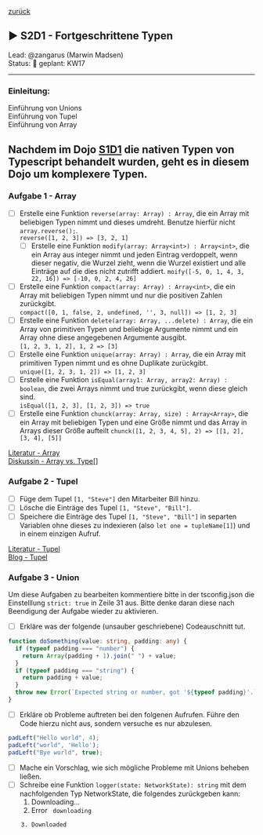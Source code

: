 [zurück](../README.md)

## :arrow_forward: S2D1 - Fortgeschrittene Typen
Lead: @zangarus (Marwin Madsen)  
Status: :construction:
geplant: KW17  

---
### Einleitung:

Einführung von Unions  
Einführung von Tupel  
Einführung von Array  

Nachdem im Dojo [S1D1](../section1/S1D1/README.md) die nativen Typen von Typescript behandelt wurden, geht es in diesem Dojo um komplexere Typen.
---
### Aufgabe 1 - Array

- [ ] Erstelle eine Funktion `reverse(array: Array) : Array`, die ein Array mit beliebigen Typen nimmt und dieses umdreht. Benutze hierfür nicht `array.reverse();`.  
  `reverse([1, 2, 3]) => [3, 2, 1]`
  - [ ] Erstelle eine Funktion `modify(array: Array<int>) : Array<int>`, die ein Array aus integer nimmt und jeden Eintrag verdoppelt, wenn dieser negativ, die Wurzel zieht, wenn die Wurzel existiert und alle Einträge auf die dies nicht zutrifft addiert.
  `moify([-5, 0, 1, 4, 3, 22, 16]) => [-10, 0, 2, 4, 26]`
- [ ] Erstelle eine Funktion `compact(array: Array) : Array<int>`, die ein Array mit beliebigen Typen nimmt und nur die positiven Zahlen zurückgibt.  
  `compact([0, 1, false, 2, undefined, '', 3, null]) => [1, 2, 3]`
- [ ] Erstelle eine Funktion `delete(array: Array, ...delete) : Array`, die ein Array von primitiven Typen und beliebige Argumente nimmt und ein Array ohne diese angegebenen Argumente ausgibt.  
  `[1, 2, 3, 1, 2], 1, 2 => [3]`
- [ ] Erstelle eine Funktion `unique(array: Array) : Array`, die ein Array mit primitiven Typen nimmt und es ohne Duplikate zurückgibt.  
  `unique([1, 2, 3, 1, 2]) => [1, 2, 3]`
- [ ] Erstelle eine Funktion `isEqual(array1: Array, array2: Array) : boolean`, die zwei Arrays nimmt und true zurückgibt, wenn diese gleich sind.  
  `isEqual([1, 2, 3], [1, 2, 3]) => true`
- [ ] Erstelle eine Funktion `chunck(array: Array, size) : Array<Array>`, die ein Array mit beliebigen Typen und eine Größe nimmt und das Array in Arrays dieser Größe aufteilt
  `chunck([1, 2, 3, 4, 5], 2) => [[1, 2], [3, 4], [5]]`

[Literatur - Array](https://www.tutorialspoint.com/typescript/typescript_arrays.htm)  
[Diskussin - Array<Type> vs. Type[]](https://stackoverflow.com/questions/36842158/arraytype-vs-type-in-typescript)

### Aufgabe 2 - Tupel

- [ ] Füge dem Tupel `[1, "Steve"]` den Mitarbeiter Bill hinzu.
- [ ] Lösche die Einträge des Tupel `[1, "Steve", "Bill"]`.
- [ ] Speichere die Einträge des Tupel `[1, "Steve", "Bill"]` in separten Variablen ohne dieses zu indexieren (also `let one = tupleName[1]`) und in einem einzigen Aufruf.

[Literatur - Tupel](https://www.typescriptlang.org/docs/handbook/2/objects.html#tuple-types)  
[Blog - Tupel](https://auth0.com/blog/typescript-3-exploring-tuples-the-unknown-type/)

### Aufgabe 3 - Union

Um diese Aufgaben zu bearbeiten kommentiere bitte in der tsconfig.json die Einstelllung `strict: true` in Zeile 31 aus. Bitte denke daran diese nach Beendigung der Aufgabe wieder zu aktivieren.

- [ ] Erkläre was der folgende (unsauber geschriebene) Codeauschnitt tut.

```typescript
function doSomething(value: string, padding: any) {
  if (typeof padding === "number") {
    return Array(padding + 1).join(" ") + value;
  }
  if (typeof padding === "string") {
    return padding + value;
  }
  throw new Error(`Expected string or number, got '${typeof padding}'.`);
}
```

- [ ] Erkläre ob Probleme auftreten bei den folgenen Aufrufen. Führe den Code hierzu nicht aus, sondern versuche es nur abzulesen.

```typescript
padLeft("Hello world", 4);
padLeft("world", 'Hello');
padLeft("Bye world", true);
```

- [ ] Mache ein Vorschlag, wie sich mögliche Probleme mit Unions beheben ließen.
- [ ] Schreibe eine Funktion `logger(state: NetworkState): string` mit dem nachfolgenden Typ NetworkState, die folgendes zurückgeben kann:
  1. Downloading...
  2. Error <code> downloading
  3. Downloaded <title> - <summary>

```typescript
type NetworkLoadingState = {
  state: "loading";
};
type NetworkFailedState = {
  state: "failed";
  code: number;
};
type NetworkSuccessState = {
  state: "success";
  response: {
    title: string;
    duration: number;
    summary: string;
  };
};

type NetworkState =
  | NetworkLoadingState
  | NetworkFailedState
  | NetworkSuccessState;
```

Die Vorgehensweise ein gemeinsames Attribut für alle Typen aus dem das Union besteht zu haben und anhand von diesem dann zu entscheiden, welches im konkreten Fall vorliegt, nennt man Unterscheidungs-Unions (englisch: Discrimated Unions).

Recherchiere nach einer Möglichkeit, dem Compiler anzuweisen uns mitzuteilen, wenn wir nicht alle Varianten des Unterscheidungs-Unions abdecken. Zum Testen kann dazu der Typ `NetworkState` um nachfolgenden Typ ergänzt werden.
- [ ] Modifiziere hierzu die `tsconfig.json` (aktiviere bitte nur die konkret benötigte Regel). 
- [ ] Modifiziere den `switch-case` bei dem ein `Error`geworfen wird wofür ein bestimmter Typ genutzt wird.

```typescript
type NetworkFromCachedState = {
  state: "from_cache";
  id: string;
  response: NetworkSuccessState["response"];
};
```

- [ ] Deklariere die Typen `ArtworksResponse` und `ArtistsResponse` mittels Intersection, sodass die Funktion `handleArtistsResponse` sinnvoll funktioniert.

```typescript
interface ErrorHandling {
  success: boolean;
  error?: { message: string };
}

interface ArtworksData {
  artworks: { title: string }[];
}

interface ArtistsData {
  artists: { name: string }[];
}

type ArtworksResponse = ???
type ArtistsResponse = ???

const handleArtistsResponse = (response: ArtistsResponse) => {
  if (response.error) {
    console.error(response.error.message);
    return;
  }

  console.log(response.artists);
};
```

[Literatur - Union](https://www.tutorialspoint.com/typescript/typescript_union.htm)  
[Diskussion - Union vs. Enum](https://stackoverflow.com/questions/40275832/typescript-has-unions-so-are-enums-redundant)  
[Diskussion - intercafe vs. type](https://stackoverflow.com/questions/37233735/typescript-interfaces-vs-types)  
[Literatur - Intersection](https://www.typescriptlang.org/docs/handbook/2/objects.html#intersection-types)